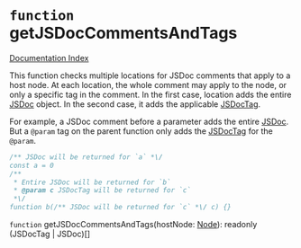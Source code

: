 # `function` getJSDocCommentsAndTags

[Documentation Index](../README.md)

This function checks multiple locations for JSDoc comments that apply to a host node.
At each location, the whole comment may apply to the node, or only a specific tag in
the comment. In the first case, location adds the entire [JSDoc](../interface.JSDoc/README.md) object. In the
second case, it adds the applicable [JSDocTag](../interface.JSDocTag/README.md).

For example, a JSDoc comment before a parameter adds the entire [JSDoc](../interface.JSDoc/README.md). But a
`@param` tag on the parent function only adds the [JSDocTag](../interface.JSDocTag/README.md) for the `@param`.

```ts
/** JSDoc will be returned for `a` *\/
const a = 0
/**
 * Entire JSDoc will be returned for `b`
 * @param c JSDocTag will be returned for `c`
 *\/
function b(/** JSDoc will be returned for `c` *\/ c) {}
```

`function` getJSDocCommentsAndTags(hostNode: [Node](../interface.Node/README.md)): readonly (JSDocTag | JSDoc)\[]